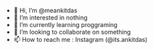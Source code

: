 - 👋 Hi, I’m @meankitdas
- 👀 I’m interested in nothing
- 🌱 I’m currently learning proggraming
- 🫡 I’m looking to collaborate on something
- 📫 How to reach me : Instagram (@its.ankitdas)

<!---
meankitdas/meankitdas is a ✨ special ✨ repository because its `README.md` (this file) appears on your GitHub profile.
You can click the Preview link to take a look at your changes.
--->
